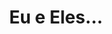 ---
ref: sol-030-0245
title: "Eu e Eles…"
author_name: ["Paulo-Guilherme"]
publisher: ["Publicações Europa América"]
year: y1963
origin: ["Portugal"]
formats: [book, book-cover]
disciplines: [graphic-design, typography, illustration, pattern]
tags: ["type as image", "Charlotte Bingham"] 
layout: artifact
status: ["production"]
published: false
int_published: false
image_count:
date_added: 2023-06-16
batch: /ladra15Abril/1
---